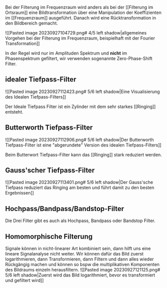 Bei der Filterung im Frequenzraum wird anders als bei der [[Filterung im Ortsraum]] eine Bildtransformation über eine Manipulation der Koeffizienten im [[Frequenzraum]] ausgeführt. Danach wird eine Rücktransformation in den Bildbereich gemacht.

![[Pasted image 20230927104729.png# 4/5 left shadow|allgemeines Vorgehen bei der Filterung im Frequenzraum, beispielhaft mit der Fourier Transformation]]


In der Regel wird nur im Amplituden Spektrum und **nicht** im Phasenspektrum gefiltert, wir verwenden sogenannte Zero-Phase-Shift Filter.
## idealer Tiefpass-Filter

![[Pasted image 20230927112423.png# 5/6 left shadow|Eine Visualisierung des Idealen Tiefpass-Filters]]

Der Ideale Tiefpass Filter ist ein Zylinder mit dem sehr starkes [[Ringing]] entsteht.

## Butterworth Tiefpass-Filter

![[Pasted image 20230927112906.png# 5/6 left shadow|Der Butterworth Tiefpass-Filter ist eine "abgerundete" Version des idealen Tiefpass-Filters]]

Beim Butterwort Tiefpass-Filter kann das [[Ringing]] stark reduziert werden.

## Gauss'scher Tiefpass-Filter

![[Pasted image 20230927113401.png# 5/6 left shadow|Der Gauss'sche Tiefpass reduziert das Ringing am besten und führt damit zu den besten Ergebnissen]]

## Hochpass/Bandpass/Bandstop-Filter
Die Drei Filter gibt es auch als Hochpass, Bandpass oder Bandstop Filter.

## Homomorphische Filterung
Signale können in nicht-linearer Art kombiniert sein, dann hilft uns eine lineare Signalanalyse nicht weiter.
Wir können dafür das Bild zuerst logarithmieren, dann Transformieren, dann Filtern und dann alles wieder Rückgängig machen und können so bspw die multiplikativen Komponenten des Bildraums einzeln herausfiltern.
![[Pasted image 20230927121125.png# 5/6 left shadow|Zuerst wird das Bild logarithmiert, bevor es transformiert und gefiltert wird]]

